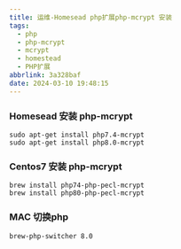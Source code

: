 ```yaml
---
title: 运维-Homesead php扩展php-mcrypt 安装
tags:
  - php
  - php-mcrypt
  - mcrypt
  - homestead
  - PHP扩展
abbrlink: 3a328baf
date: 2024-03-10 19:48:15
---
```


### Homesead 安装 php-mcrypt
```
sudo apt-get install php7.4-mcrypt
sudo apt-get install php8.0-mcrypt
```

### Centos7 安装 php-mcrypt
```
brew install php74-php-pecl-mcrypt
brew install php80-php-pecl-mcrypt
```

### MAC 切换php
```
brew-php-switcher 8.0
```